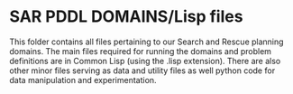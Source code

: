 SAR PDDL DOMAINS/Lisp files
===========================

This folder contains all files pertaining to our Search and Rescue planning domains. The main files 
required for running the domains and problem definitions are in Common Lisp (using the .lisp extension).
There are also other minor files serving as data and utility files as well
python code for data manipulation and experimentation.    
